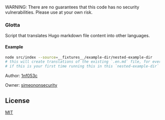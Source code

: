WARNING: There are no guarantees that this code has no security vulnerabilities. Please use at your own risk.

### Glotta

Script that translates Hugo markdown file content into other languages.

#### Example

```sh
node src/index --source=__fixtures__/example-dir/nested-example-dir
# this will create translations of the existing `.en.md` file, for every valid language, except for any that exist
# if this is your first time running this in this `nested-example-dir` then it will skip generation of `.es.md` file since that already exists
```

Author: [1nf053c](https://github.com/1nf053c)

Owner: [simeononsecurity](https://github.com/simeononsecurity)

## License

[MIT](https://github.com/simeononsecurity/glotta/blob/main/LICENSE)
